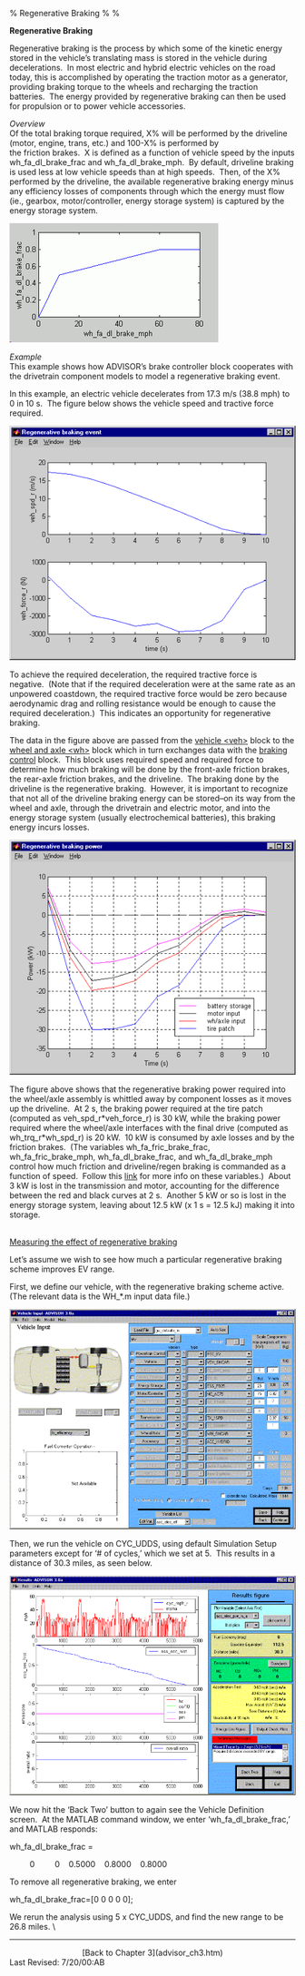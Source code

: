 % Regenerative Braking
% 
% 

**Regenerative Braking**

Regenerative braking is the process by which some of the kinetic energy
stored in the vehicle’s translating mass is stored in the vehicle during
decelerations.  In most electric and hybrid electric vehicles on the
road today, this is accomplished by operating the traction motor as a
generator, providing braking torque to the wheels and recharging the
traction batteries.  The energy provided by regenerative braking can
then be used for propulsion or to power vehicle accessories.

*Overview* \
Of the total braking torque required, X% will be performed by the
driveline (motor, engine, trans, etc.) and 100-X% is performed by \
the friction brakes.  X is defined as a function of vehicle speed by the
inputs wh\_fa\_dl\_brake\_frac and wh\_fa\_dl\_brake\_mph.  By default,
driveline braking is used less at low vehicle speeds than at high
speeds.  Then, of the X% performed by the driveline, the available
regenerative braking energy minus any efficiency losses of components
through which the energy must flow (ie., gearbox, motor/controller,
energy storage system) is captured by the energy storage system.

![](reg1.gif)

*Example* \
This example shows how ADVISOR’s brake controller block cooperates with
the drivetrain component models to model a regenerative braking event.

In this example, an electric vehicle decelerates from 17.3 m/s (38.8
mph) to 0 in 10 s.  The figure below shows the vehicle speed and
tractive force required.

![](reg3.gif)

To achieve the required deceleration, the required tractive force is
negative.  (Note that if the required deceleration were at the same rate
as an unpowered coastdown, the required tractive force would be zero
because aerodynamic drag and rolling resistance would be enough to cause
the required deceleration.)  This indicates an opportunity for
regenerative braking.

The data in the figure above are passed from the [vehicle
\<veh\>](vehicle.htm) block to the [wheel and axle
\<wh\>](wheel_axle.htm) block which in turn exchanges data with the
[braking control](brake_cont_req.htm) block.  This block uses required
speed and required force to determine how much braking will be done by
the front-axle friction brakes, the rear-axle friction brakes, and the
driveline.  The braking done by the driveline is the regenerative
braking.  However, it is important to recognize that not all of the
driveline braking energy can be stored–on its way from the wheel and
axle, through the drivetrain and electric motor, and into the energy
storage system (usually electrochemical batteries), this braking energy
incurs losses.

![](reg4.gif)

The figure above shows that the regenerative braking power required into
the wheel/axle assembly is whittled away by component losses as it moves
up the driveline.  At 2 s, the braking power required at the tire patch
(computed as veh\_spd\_r\*veh\_force\_r) is 30 kW, while the braking
power required where the wheel/axle interfaces with the final drive
(computed as wh\_trq\_r\*wh\_spd\_r) is 20 kW.  10 kW is consumed by
axle losses and by the friction brakes.  (The variables
wh\_fa\_fric\_brake\_frac, wh\_fa\_fric\_brake\_mph,
wh\_fa\_dl\_brake\_frac, and wh\_fa\_dl\_brake\_mph control how much
friction and driveline/regen braking is commanded as a function of
speed.  Follow this [link](advisor_appendices.htm#Input%20Wheel/Axle)
for more info on these variables.)  About 3 kW is lost in the
transmission and motor, accounting for the difference between the red
and black curves at 2 s.  Another 5 kW or so is lost in the energy
storage system, leaving about 12.5 kW (x 1 s = 12.5 kJ) making it into
storage. \
 

<u>Measuring the effect of regenerative braking</u>

Let’s assume we wish to see how much a particular regenerative braking
scheme improves EV range.

First, we define our vehicle, with the regenerative braking scheme
active.  (The relevant data is the WH\_\*.m input data file.)

![](reg5.gif)

Then, we run the vehicle on CYC\_UDDS, using default Simulation Setup
parameters except for ‘\# of cycles,’ which we set at 5.  This results
in a distance of 30.3 miles, as seen below.

![](reg2.gif)

We now hit the ‘Back Two’ button to again see the Vehicle Definition
screen.  At the MATLAB command window, we enter
‘wh\_fa\_dl\_brake\_frac,’ and MATLAB responds:

wh\_fa\_dl\_brake\_frac =

         0         0    0.5000    0.8000    0.8000

To remove all regenerative braking, we enter

wh\_fa\_dl\_brake\_frac=[0 0 0 0 0];

We rerun the analysis using 5 x CYC\_UDDS, and find the new range to be
26.8 miles. \

* * * * *

<center>
[Back to Chapter 3](advisor_ch3.htm)

</center>
Last Revised: 7/20/00:AB
